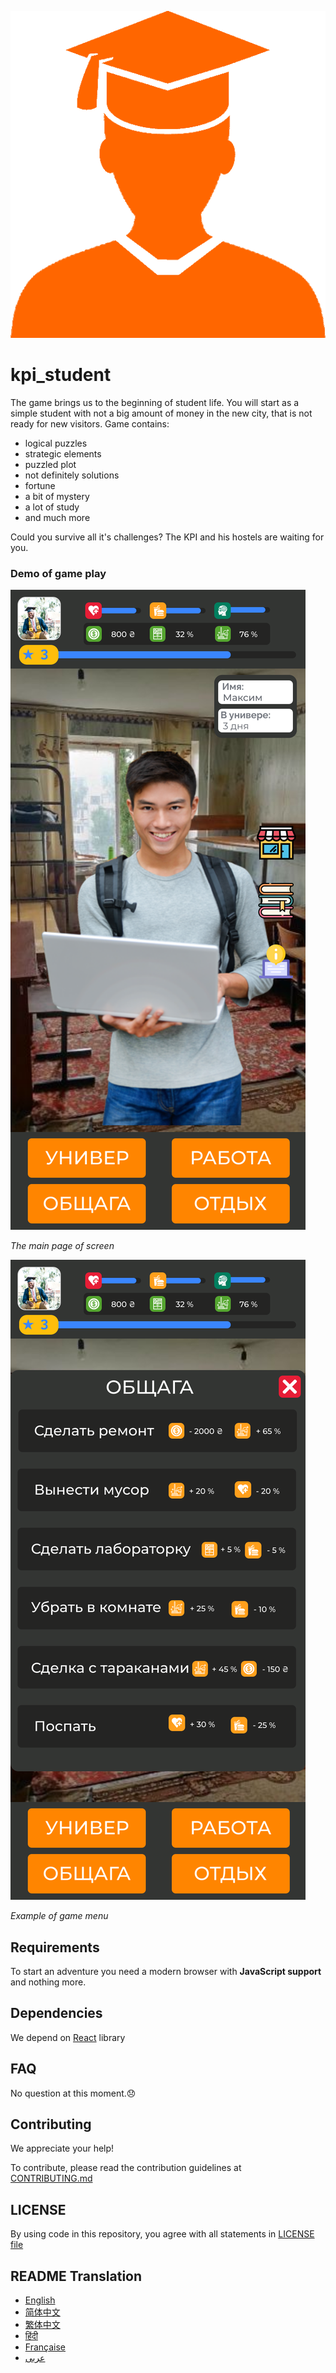 ![Student](READMEs/readme_images/student.png)

# kpi_student

The game brings us to the beginning of student life. You will start as a simple student with not a big amount of money in the new city, that is not ready for new visitors.
Game contains:

- logical puzzles
- strategic elements
- puzzled plot
- not definitely solutions
- fortune
- a bit of mystery
- a lot of study
- and much more

Could you survive all it's challenges? The KPI and his hostels are waiting for you.

### Demo of game play

![Image of main page](READMEs/readme_images/main.svg)

_The main page of screen_

![Image of main page](READMEs/readme_images/menu.svg)

_Example of game menu_

## Requirements

To start an adventure you need a modern browser with **JavaScript support** and nothing more.

## Dependencies

We depend on [React](https://reactjs.org/) library

## FAQ

No question at this moment.:disappointed:

## Contributing

We appreciate your help!

To contribute, please read the contribution guidelines at [CONTRIBUTING.md](CONTRIBUTING.md)

## LICENSE

By using code in this repository, you agree with all statements in [LICENSE file](LICENSE)

## README Translation

<!-- TODO: add russian and ukrainian translation  -->

- [English](READMEs/README.md)
- [简体中文](READMEs/README.zh-CN.md)
- [繁体中文](READMEs/README.zh-TW.md)
- [हिंदी](READMEs/README.hi.md)
- [Française](READMEs/README.fr.md)
- [عربى](READMEs/README.ar.md)
